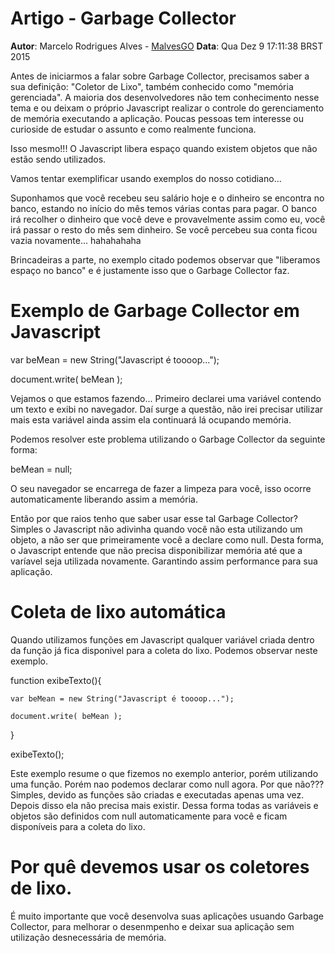 # Artigo - Garbage Collector
**Autor**: Marcelo Rodrigues Alves - [MalvesGO](https://github.com/MalvesGO)
**Data**: Qua Dez  9 17:11:38 BRST 2015

Antes de iniciarmos a falar sobre Garbage Collector, precisamos saber a sua definição: "Coletor de Lixo", também conhecido como "memória gerenciada". A maioria dos desenvolvedores não tem conhecimento nesse tema e ou deixam o próprio Javascript realizar o controle do gerenciamento de memória executando a aplicação. Poucas pessoas tem interesse ou curioside de estudar o assunto e como realmente funciona.

Isso mesmo!!! O Javascript libera espaço quando existem objetos que não estão sendo utilizados.

Vamos tentar exemplificar usando exemplos do nosso cotidiano...

Suponhamos que você recebeu seu salário hoje e o dinheiro se encontra no banco, estando no início do mês temos várias contas para pagar. O banco irá recolher o dinheiro que você deve e provavelmente assim como eu, você irá passar o resto do mês sem dinheiro. Se você percebeu sua conta ficou vazia novamente... hahahahaha

Brincadeiras a parte, no exemplo citado podemos observar que "liberamos espaço no banco" e é justamente isso que o Garbage Collector faz.

# Exemplo de Garbage Collector em Javascript

var beMean = new String("Javascript é toooop...");

document.write( beMean );

Vejamos o que estamos fazendo... Primeiro declarei uma variável contendo um texto e exibi no navegador. Daí surge a questão, não irei precisar utilizar mais esta variável ainda assim ela continuará lá ocupando memória. 

Podemos resolver este problema utilizando o Garbage Collector da seguinte forma:

beMean = null;

O seu navegador se encarrega de fazer a limpeza para você, isso ocorre automaticamente liberando assim a memória.

Então por que raios tenho que saber usar esse tal Garbage Collector? 
Simples o Javascript não adivinha quando você não esta utilizando um objeto, a não ser que primeiramente você a declare como null. Desta forma, o Javascript entende que não precisa disponibilizar memória até que a varíavel seja utilizada novamente. Garantindo assim performance para sua aplicação.

# Coleta de lixo automática

Quando utilizamos funções em Javascript qualquer variável criada dentro da função já fica disponivel para a coleta do lixo. Podemos observar neste exemplo.

function exibeTexto(){

    var beMean = new String("Javascript é toooop...");

    document.write( beMean );

}

exibeTexto();

Este exemplo resume o que fizemos no exemplo anterior, porém utilizando uma função. Porém nao podemos declarar como null agora. Por que não??? Simples, devido as funções são criadas e executadas apenas uma vez. Depois disso ela não precisa mais existir. Dessa forma todas as variáveis e objetos são definidos com null automaticamente para você e ficam disponíveis para a coleta do lixo.

# Por quê devemos usar os coletores de lixo.

É muito importante que você desenvolva suas aplicações usuando Garbage Collector, para melhorar o desenmpenho e deixar sua aplicação sem utilização desnecessária de memória.







